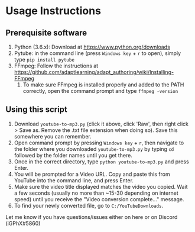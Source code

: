 # Usage Instructions

## Prerequisite software
1. Python (3.6.x): Download at https://www.python.org/downloads
2. Pytube: in the command line (press `Windows key` + `r` to open), simply type `pip install pytube`
2. FFmpeg: Follow the instructions at https://github.com/adaptlearning/adapt_authoring/wiki/Installing-FFmpeg 
   1. To make sure FFmpeg is installed properly and added to the PATH correctly, open the command prompt and type `ffmpeg -version`

## Using this script
1. Download `youtube-to-mp3.py` (click it above, click 'Raw', then right click > Save as. Remove the .txt file extension when doing so). Save this somewhere you can remember.
2. Open command prompt by pressing `Windows key` + `r`, then navigate to the folder where you downloaded `youtube-to-mp3.py` by typing `cd` followed by the folder names until you get there.
3. Once in the correct directory, type `python youtube-to-mp3.py` and press Enter.
4. You will be prompted for a Video URL. Copy and paste this from YouTube into the command line, and press Enter.
5. Make sure the video title displayed matches the video you copied. Wait a few seconds (usually no more than ~15-30 depending on internet speed) until you receive the "Video conversion complete..." message.
6. To find your newly converted file, go to `C:/YouTubeDownloads`.


Let me know if you have questions/issues either on here or on Discord (iGPhX#5860)
